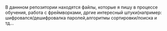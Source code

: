 В даннном репозитории находятся файлы, которые я пишу в процессе обучения, работа с фреймворками, дргие интересный штуки(например: шифровался/дешифровалка паролей,алгоритмы сортировки/поиска и тд...
